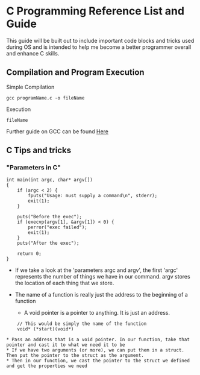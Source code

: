 # C Programming Reference List and Guide


This guide will be built out to include important code blocks and tricks used during OS and is intended to help me become a better programmer overall and enhance C skills.


## Compilation and Program Execution

Simple Compilation

```
gcc programName.c -o fileName
```

Execution

```
fileName
```

Further guide on GCC can be found [Here](http://pages.cs.wisc.edu/~beechung/ref/gcc-intro.html)


## C Tips and tricks

### "Parameters in C"
```
int main(int argc, char* argv[]) 
{ 
    if (argc < 2) { 
        fputs("Usage: must supply a command\n", stderr); 
        exit(1); 
    }

    puts("Before the exec"); 
    if (execvp(argv[1], &argv[1]) < 0) { 
        perror("exec failed"); 
        exit(1); 
    } 
    puts("After the exec");

    return 0; 
}
```

* If we take a look at the 'parameters argc and argv', the first 'argc' represents the number of things we have in our command. argv stores the location of each thing that we store.

* The name of a function is really just the address to the beginning of a function
    * A void pointer is a pointer to anything. It is just an address. 
    
```
    // This would be simply the name of the function
    void* (*start)(void*)
```
    * Pass an address that is a void pointer. In our function, take that pointer and cast it to what we need it to be
    * If we have two arguments (or more), we can put them in a struct. Then put the pointer to the struct as the argument. 
    * Then in our function, we cast the pointer to the struct we defined and get the properties we need
